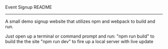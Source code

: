 Event Signup README

**********************************************************
A small demo signup website that utilizes npm and webpack
to build and run.

Just open up a terminal or command prompt and run:
"npm run build" to build the the site
"npm run dev" to fire up a local server with live update